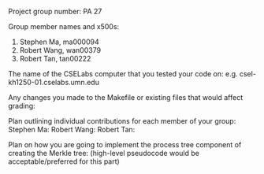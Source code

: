 Project group number: PA 27

Group member names and x500s:
1. Stephen Ma, ma000094
2. Robert Wang, wan00379
3. Robert Tan, tan00222

The name of the CSELabs computer that you tested your code on:
e.g. csel-kh1250-01.cselabs.umn.edu

Any changes you made to the Makefile or existing files that would affect grading:

Plan outlining individual contributions for each member of your group:
Stephen Ma:
Robert Wang:
Robert Tan:

Plan on how you are going to implement the process tree component of creating the Merkle tree:
(high-level pseudocode would be acceptable/preferred for this part)
